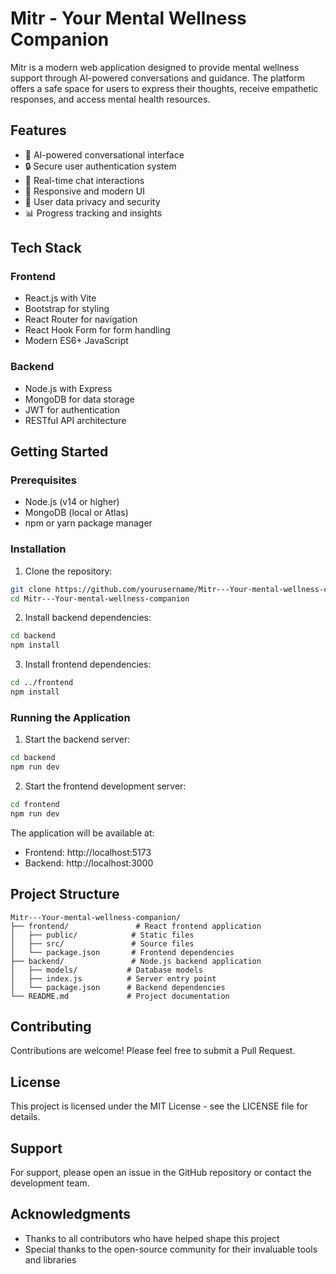 # Mitr - Your Mental Wellness Companion

Mitr is a modern web application designed to provide mental wellness support through AI-powered conversations and guidance. The platform offers a safe space for users to express their thoughts, receive empathetic responses, and access mental health resources.

## Features

- 🤖 AI-powered conversational interface
- 🔒 Secure user authentication system
- 💬 Real-time chat interactions
- 📱 Responsive and modern UI
- 🔐 User data privacy and security
- 📊 Progress tracking and insights

## Tech Stack

### Frontend

- React.js with Vite
- Bootstrap for styling
- React Router for navigation
- React Hook Form for form handling
- Modern ES6+ JavaScript

### Backend

- Node.js with Express
- MongoDB for data storage
- JWT for authentication
- RESTful API architecture

## Getting Started

### Prerequisites

- Node.js (v14 or higher)
- MongoDB (local or Atlas)
- npm or yarn package manager

### Installation

1. Clone the repository:

```bash
git clone https://github.com/yourusername/Mitr---Your-mental-wellness-companion.git
cd Mitr---Your-mental-wellness-companion
```

2. Install backend dependencies:

```bash
cd backend
npm install
```

3. Install frontend dependencies:

```bash
cd ../frontend
npm install
```

### Running the Application

1. Start the backend server:

```bash
cd backend
npm run dev
```

2. Start the frontend development server:

```bash
cd frontend
npm run dev
```

The application will be available at:

- Frontend: http://localhost:5173
- Backend: http://localhost:3000

## Project Structure

```
Mitr---Your-mental-wellness-companion/
├── frontend/               # React frontend application
│   ├── public/            # Static files
│   ├── src/               # Source files
│   └── package.json       # Frontend dependencies
├── backend/               # Node.js backend application
│   ├── models/           # Database models
│   ├── index.js          # Server entry point
│   └── package.json      # Backend dependencies
└── README.md             # Project documentation
```

## Contributing

Contributions are welcome! Please feel free to submit a Pull Request.

## License

This project is licensed under the MIT License - see the LICENSE file for details.

## Support

For support, please open an issue in the GitHub repository or contact the development team.

## Acknowledgments

- Thanks to all contributors who have helped shape this project
- Special thanks to the open-source community for their invaluable tools and libraries
